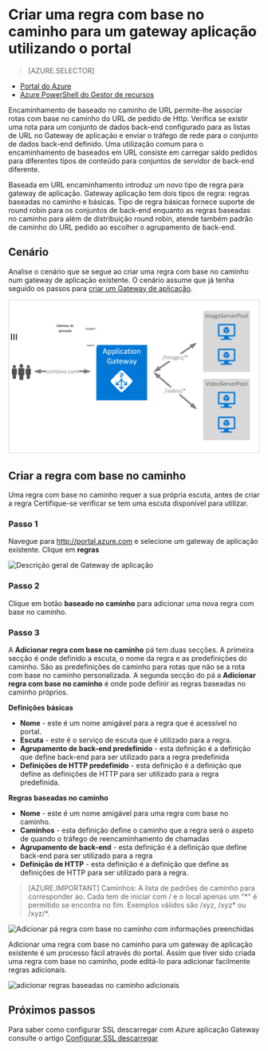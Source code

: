 <properties
   pageTitle="Criar uma regra com base no caminho para um gateway aplicação utilizando o portal | Microsoft Azure"
   description="Saiba como criar uma regra com base no caminho para um gateway aplicação utilizando o portal"
   services="application-gateway"
   documentationCenter="na"
   authors="georgewallace"
   manager="carmonm"
   editor=""
   tags="azure-resource-manager"
/>
<tags  
   ms.service="application-gateway"
   ms.devlang="na"
   ms.topic="article"
   ms.tgt_pltfrm="na"
   ms.workload="infrastructure-services"
   ms.date="10/25/2016"
   ms.author="gwallace" />

# <a name="create-a-path-based-rule-for-an-application-gateway-by-using-the-portal"></a>Criar uma regra com base no caminho para um gateway aplicação utilizando o portal

> [AZURE.SELECTOR]
- [Portal do Azure](application-gateway-create-url-route-portal.md)
- [Azure PowerShell do Gestor de recursos](application-gateway-create-url-route-arm-ps.md)

Encaminhamento de baseado no caminho de URL permite-lhe associar rotas com base no caminho do URL de pedido de Http. Verifica se existir uma rota para um conjunto de dados back-end configurado para as listas de URL no Gateway de aplicação e enviar o tráfego de rede para o conjunto de dados back-end definido. Uma utilização comum para o encaminhamento de baseados em URL consiste em carregar saldo pedidos para diferentes tipos de conteúdo para conjuntos de servidor de back-end diferente.

Baseada em URL encaminhamento introduz um novo tipo de regra para gateway de aplicação. Gateway aplicação tem dois tipos de regra: regras baseadas no caminho e básicas. Tipo de regra básicas fornece suporte de round robin para os conjuntos de back-end enquanto as regras baseadas no caminho para além de distribuição round robin, atende também padrão de caminho do URL pedido ao escolher o agrupamento de back-end.

## <a name="scenario"></a>Cenário

Analise o cenário que se segue ao criar uma regra com base no caminho num gateway de aplicação existente.
O cenário assume que já tenha seguido os passos para [criar um Gateway de aplicação](application-gateway-create-gateway-portal.md).

![rota de URL][scenario]

## <a name="createrule"></a>Criar a regra com base no caminho

Uma regra com base no caminho requer a sua própria escuta, antes de criar a regra Certifique-se verificar se tem uma escuta disponível para utilizar.

### <a name="step-1"></a>Passo 1

Navegue para http://portal.azure.com e selecione um gateway de aplicação existente. Clique em **regras**

![Descrição geral de Gateway de aplicação][1]

### <a name="step-2"></a>Passo 2

Clique em botão **baseado no caminho** para adicionar uma nova regra com base no caminho.

### <a name="step-3"></a>Passo 3

A **Adicionar regra com base no caminho** pá tem duas secções. A primeira secção é onde definido a escuta, o nome da regra e as predefinições do caminho. São as predefinições de caminho para rotas que não se a rota com base no caminho personalizada. A segunda secção do pá a **Adicionar regra com base no caminho** é onde pode definir as regras baseadas no caminho próprios.

**Definições básicas**

- **Nome** - este é um nome amigável para a regra que é acessível no portal.
- **Escuta** - este é o serviço de escuta que é utilizado para a regra.
- **Agrupamento de back-end predefinido** - esta definição é a definição que define back-end para ser utilizado para a regra predefinida
- **Definições de HTTP predefinido** - esta definição é a definição que define as definições de HTTP para ser utilizado para a regra predefinida.

**Regras baseadas no caminho**

- **Nome** - este é um nome amigável para uma regra com base no caminho.
- **Caminhos** - esta definição define o caminho que a regra será o aspeto de quando o tráfego de reencaminhamento de chamadas
- **Agrupamento de back-end** - esta definição é a definição que define back-end para ser utilizado para a regra
- **Definição de HTTP** - esta definição é a definição que define as definições de HTTP para ser utilizado para a regra.

>[AZURE.IMPORTANT] Caminhos: A lista de padrões de caminho para corresponder ao. Cada tem de iniciar com / e o local apenas um "\*" é permitido se encontra no fim. Exemplos válidos são /xyz, /xyz* ou /xyz/*.  

![Adicionar pá regra com base no caminho com informações preenchidas][2]

Adicionar uma regra com base no caminho para um gateway de aplicação existente é um processo fácil através do portal. Assim que tiver sido criada uma regra com base no caminho, pode editá-lo para adicionar facilmente regras adicionais. 

![adicionar regras baseadas no caminho adicionais][3]

## <a name="next-steps"></a>Próximos passos

Para saber como configurar SSL descarregar com Azure aplicação Gateway consulte o artigo [Configurar SSL descarregar](application-gateway-ssl-portal.md)

[1]: ./media/application-gateway-create-url-route-portal/figure1.png
[2]: ./media/application-gateway-create-url-route-portal/figure2.png
[3]: ./media/application-gateway-create-url-route-portal/figure3.png
[scenario]: ./media/application-gateway-create-url-route-portal/scenario.png